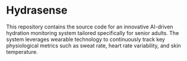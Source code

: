 # Hydrasense
This repository contains the source code for an innovative AI-driven hydration monitoring system tailored specifically for senior adults. The system leverages wearable technology to continuously track key physiological metrics such as sweat rate, heart rate variability, and skin temperature.
